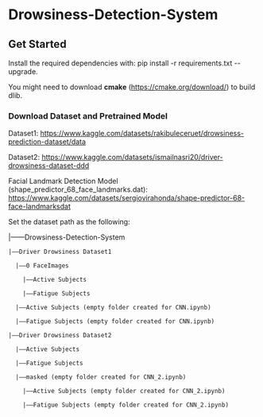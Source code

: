# Drowsiness-Detection-System

## Get Started

Install the required dependencies with: pip install -r requirements.txt --upgrade.

You might need to download **cmake** (https://cmake.org/download/) to build dlib.

### Download Dataset and Pretrained Model

Dataset1: https://www.kaggle.com/datasets/rakibuleceruet/drowsiness-prediction-dataset/data

Dataset2: https://www.kaggle.com/datasets/ismailnasri20/driver-drowsiness-dataset-ddd

Facial Landmark Detection Model (shape_predictor_68_face_landmarks.dat): https://www.kaggle.com/datasets/sergiovirahonda/shape-predictor-68-face-landmarksdat

Set the dataset path as the following:

  |——Drowsiness-Detection-System

    |——Driver Drowsiness Dataset1
  
      |——0 FaceImages
    
        |——Active Subjects
      
        |——Fatigue Subjects
      
      |——Active Subjects (empty folder created for CNN.ipynb)
    
      |——Fatigue Subjects (empty folder created for CNN.ipynb)
    
    |——Driver Drowsiness Dataset2
  
      |——Active Subjects
      
      |——Fatigue Subjects

      |——masked (empty folder created for CNN_2.ipynb)
      
        |——Active Subjects (empty folder created for CNN_2.ipynb)
        
        |——Fatigue Subjects (empty folder created for CNN_2.ipynb)
